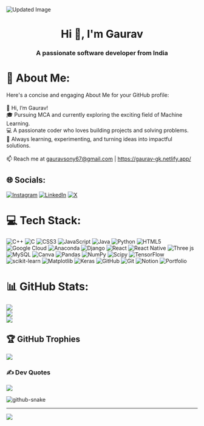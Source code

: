 <img src="https://github.com/gauravkumarsony/photo/blob/main/Black%20and%20White%20Modern%20Minimalist%20Contemporary%20LinkedIn%20Article%20Cover%20Image%20(1).png?raw=true" alt="Updated Image" />

<h1 align="center">Hi 👋, I'm Gaurav</h1>
<h3 align="center">A passionate software developer from India</h3>

 # 💫 About Me:
Here's a concise and engaging About Me for your GitHub profile:<br><br>👋 Hi, I’m Gaurav!<br>🎓 Pursuing MCA and currently exploring the exciting field of Machine Learning.<br>💻 A passionate coder who loves building projects and solving problems.<br>🌟 Always learning, experimenting, and turning ideas into impactful solutions.<br><br>📫 Reach me at gauravsony67@gmail.com | https://gaurav-gk.netlify.app/


## 🌐 Socials:
[![Instagram](https://img.shields.io/badge/Instagram-%23E4405F.svg?logo=Instagram&logoColor=white)](https://instagram.com/gauravs0ny) [![LinkedIn](https://img.shields.io/badge/LinkedIn-%230077B5.svg?logo=linkedin&logoColor=white)](https://linkedin.com/in/gauravkumarsony) [![X](https://img.shields.io/badge/X-black.svg?logo=X&logoColor=white)](https://x.com/gauravkumaar14) 

# 💻 Tech Stack:
![C++](https://img.shields.io/badge/c++-%2300599C.svg?style=for-the-badge&logo=c%2B%2B&logoColor=white) ![C](https://img.shields.io/badge/c-%2300599C.svg?style=for-the-badge&logo=c&logoColor=white) ![CSS3](https://img.shields.io/badge/css3-%231572B6.svg?style=for-the-badge&logo=css3&logoColor=white) ![JavaScript](https://img.shields.io/badge/javascript-%23323330.svg?style=for-the-badge&logo=javascript&logoColor=%23F7DF1E) ![Java](https://img.shields.io/badge/java-%23ED8B00.svg?style=for-the-badge&logo=openjdk&logoColor=white) ![Python](https://img.shields.io/badge/python-3670A0?style=for-the-badge&logo=python&logoColor=ffdd54) ![HTML5](https://img.shields.io/badge/html5-%23E34F26.svg?style=for-the-badge&logo=html5&logoColor=white) ![Google Cloud](https://img.shields.io/badge/GoogleCloud-%234285F4.svg?style=for-the-badge&logo=google-cloud&logoColor=white) ![Anaconda](https://img.shields.io/badge/Anaconda-%2344A833.svg?style=for-the-badge&logo=anaconda&logoColor=white) ![Django](https://img.shields.io/badge/django-%23092E20.svg?style=for-the-badge&logo=django&logoColor=white) ![React](https://img.shields.io/badge/react-%2320232a.svg?style=for-the-badge&logo=react&logoColor=%2361DAFB) ![React Native](https://img.shields.io/badge/react_native-%2320232a.svg?style=for-the-badge&logo=react&logoColor=%2361DAFB) ![Three js](https://img.shields.io/badge/threejs-black?style=for-the-badge&logo=three.js&logoColor=white) ![MySQL](https://img.shields.io/badge/mysql-4479A1.svg?style=for-the-badge&logo=mysql&logoColor=white) ![Canva](https://img.shields.io/badge/Canva-%2300C4CC.svg?style=for-the-badge&logo=Canva&logoColor=white) ![Pandas](https://img.shields.io/badge/pandas-%23150458.svg?style=for-the-badge&logo=pandas&logoColor=white) ![NumPy](https://img.shields.io/badge/numpy-%23013243.svg?style=for-the-badge&logo=numpy&logoColor=white) ![Scipy](https://img.shields.io/badge/SciPy-%230C55A5.svg?style=for-the-badge&logo=scipy&logoColor=%white) ![TensorFlow](https://img.shields.io/badge/TensorFlow-%23FF6F00.svg?style=for-the-badge&logo=TensorFlow&logoColor=white) ![scikit-learn](https://img.shields.io/badge/scikit--learn-%23F7931E.svg?style=for-the-badge&logo=scikit-learn&logoColor=white) ![Matplotlib](https://img.shields.io/badge/Matplotlib-%23ffffff.svg?style=for-the-badge&logo=Matplotlib&logoColor=black) ![Keras](https://img.shields.io/badge/Keras-%23D00000.svg?style=for-the-badge&logo=Keras&logoColor=white) ![GitHub](https://img.shields.io/badge/github-%23121011.svg?style=for-the-badge&logo=github&logoColor=white) ![Git](https://img.shields.io/badge/git-%23F05033.svg?style=for-the-badge&logo=git&logoColor=white) ![Notion](https://img.shields.io/badge/Notion-%23000000.svg?style=for-the-badge&logo=notion&logoColor=white) ![Portfolio](https://img.shields.io/badge/Portfolio-%23000000.svg?style=for-the-badge&logo=firefox&logoColor=#FF7139)
# 📊 GitHub Stats:
![](https://github-readme-stats.vercel.app/api?username=gauravkumarsony&theme=dark&hide_border=false&include_all_commits=false&count_private=true)<br/>
![](https://github-readme-streak-stats.herokuapp.com/?user=gauravkumarsony&theme=dark&hide_border=false)<br/>
![](https://github-readme-stats.vercel.app/api/top-langs/?username=gauravkumarsony&theme=dark&hide_border=false&include_all_commits=false&count_private=true&layout=compact)

## 🏆 GitHub Trophies
![](https://github-profile-trophy.vercel.app/?username=gauravkumarsony&theme=radical&no-frame=false&no-bg=true&margin-w=4)

### ✍️ Dev Quotes
![](https://quotes-github-readme.vercel.app/api?type=horizontal&theme=radical)

<picture>
  <source media="(prefers-color-scheme: dark)" srcset="https://raw.githubusercontent.com/gauravkumarsony/gauravkumarsony/output/github-snake-dark.svg" />
  <source media="(prefers-color-scheme: light)" srcset="https://raw.githubusercontent.com/gauravkumarsony/gauravkumarsony/output/github-snake.svg" />
  <img alt="github-snake" src="https://raw.githubusercontent.com/gauravkumarsony/gauravkumarsony/output/github-snake.svg" />
</picture>

---
[![](https://visitcount.itsvg.in/api?id=gauravkumarsony&icon=0&color=0)](https://visitcount.itsvg.in)

<!-- Proudly created with GPRM ( https://gprm.itsvg.in ) -->
